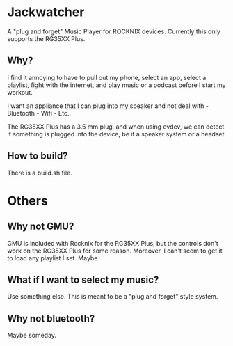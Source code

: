 # Jackwatcher

A "plug and forget" Music Player for ROCKNIX devices.
Currently this only supports the RG35XX Plus.

## Why?

I find it annoying to have to pull out my phone, select an app, select a playlist, fight with the internet, and play music or a podcast before I start my workout.

I want an appliance that I can plug into my speaker and not deal with
	- Bluetooth 
	- Wifi
	- Etc..

The RG35XX Plus has a 3.5 mm plug, and when using evdev, we can detect if something is plugged into the device, be it a speaker system or a headset.

## How to build?

There is a build.sh file.  


# Others

## Why not GMU?

GMU is included with Rocknix for the RG35XX Plus, but the controls don't work on the RG35XX Plus for some reason.  Moreover, I can't seem to get it to load any playlist I set.  Maybe 

## What if I want to select my music?

Use something else.  This is meant to be a "plug and forget" style system.

## Why not bluetooth?

Maybe someday.
